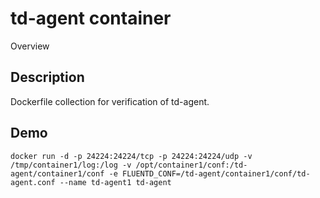 td-agent container
====

Overview

## Description
Dockerfile collection for verification of td-agent.

## Demo
`docker run -d -p 24224:24224/tcp -p 24224:24224/udp -v /tmp/container1/log:/log -v /opt/container1/conf:/td-agent/container1/conf -e FLUENTD_CONF=/td-agent/container1/conf/td-agent.conf --name td-agent1 td-agent`

